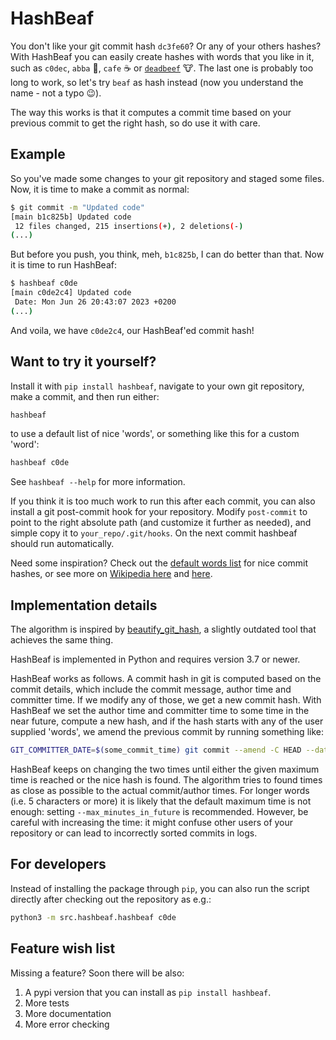 # HashBeaf

You don't like your git commit hash `dc3fe60`?
Or any of your others hashes?
With HashBeaf you can easily create hashes with words that you like in it, such as `c0dec`, `abba` :musical_note:, `cafe` :coffee: or [`deadbeef`](https://en.wikipedia.org/wiki/Magic_number_(programming)#Magic_debug_values) :cow:.
The last one is probably too long to work, so let's try `beaf` as hash instead (now you understand the name - not a typo :wink:).

The way this works is that it computes a commit time based on your previous commit to get the right hash, so do use it with care.


## Example

So you've made some changes to your git repository and staged some files.
Now, it is time to make a commit as normal:

```bash
$ git commit -m "Updated code"
[main b1c825b] Updated code
 12 files changed, 215 insertions(+), 2 deletions(-)
(...)
```
But before you push, you think, meh, `b1c825b`, I can do better than that.
Now it is time to run HashBeaf:
```bash
$ hashbeaf c0de
[main c0de2c4] Updated code
 Date: Mon Jun 26 20:43:07 2023 +0200
(...)
```
And voila, we have `c0de2c4`, our HashBeaf'ed commit hash!


## Want to try it yourself?

Install it with `pip install hashbeaf`, navigate to your own git repository, make a commit, and then run either:
```bash
hashbeaf
```
to use a default list of nice 'words', or something like this for a custom 'word':
```bash
hashbeaf c0de
```
See `hashbeaf --help` for more information.

If you think it is too much work to run this after each commit, you can also install a git post-commit hook for your repository.
Modify `post-commit` to point to the right absolute path (and customize it further as needed), and simple copy it to `your_repo/.git/hooks`.
On the next commit hashbeaf should run automatically.

Need some inspiration?
Check out the [default words list](src/hashbeaf/words.py) for nice commit hashes, or see more on [Wikipedia here](https://en.wikipedia.org/wiki/Hexspeak) and [here](https://en.wikipedia.org/wiki/Magic_number_(programming)#Magic_debug_values).


## Implementation details

The algorithm is inspired by [beautify_git_hash](https://github.com/vog/beautify_git_hash), a slightly outdated tool that achieves the same thing.

HashBeaf is implemented in Python and requires version 3.7 or newer.

HashBeaf works as follows.
A commit hash in git is computed based on the commit details, which include the commit message, author time and committer time.
If we modify any of those, we get a new commit hash.
With HashBeaf we set the author time and committer time to some time in the near future, compute a new hash, and if the hash starts with any of the user supplied 'words', we amend the previous commit by running something like:
```bash
GIT_COMMITTER_DATE=$(some_commit_time) git commit --amend -C HEAD --date=$(some_author_time)
```
HashBeaf keeps on changing the two times until either the given maximum time is reached or the nice hash is found.
The algorithm tries to found times as close as possible to the actual commit/author times.
For longer words (i.e. 5 characters or more) it is likely that the default maximum time is not enough: setting `--max_minutes_in_future` is recommended.
However, be careful with increasing the time: it might confuse other users of your repository or can lead to incorrectly sorted commits in logs.


## For developers

Instead of installing the package through `pip`, you can also run the script directly after checking out the repository as e.g.:
```bash
python3 -m src.hashbeaf.hashbeaf c0de
```


## Feature wish list

Missing a feature?
Soon there will be also:

1. A pypi version that you can install as `pip install hashbeaf`.
2. More tests
3. More documentation
4. More error checking
